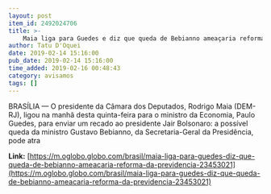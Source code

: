 ```yaml
---
layout: post
item_id: 2492024706
title: >-
    Maia liga para Guedes e diz que queda de Bebianno ameaçaria reforma da Previdência
author: Tatu D'Oquei
date: 2019-02-14 15:16:00
pub_date: 2019-02-14 15:16:00
time_added: 2019-02-16 00:48:43
category: avisamos
tags: []
---
```


BRASÍLIA — O presidente da Câmara dos Deputados, Rodrigo Maia (DEM-RJ), ligou na manhã desta quinta-feira para o ministro da Economia, Paulo Guedes, para enviar um recado ao presidente Jair Bolsonaro: a possível queda da ministro Gustavo Bebianno, da Secretaria-Geral da Presidência, pode atra

**Link:** [https://m.oglobo.globo.com/brasil/maia-liga-para-guedes-diz-que-queda-de-bebianno-ameacaria-reforma-da-previdencia-23453021](https://m.oglobo.globo.com/brasil/maia-liga-para-guedes-diz-que-queda-de-bebianno-ameacaria-reforma-da-previdencia-23453021)

